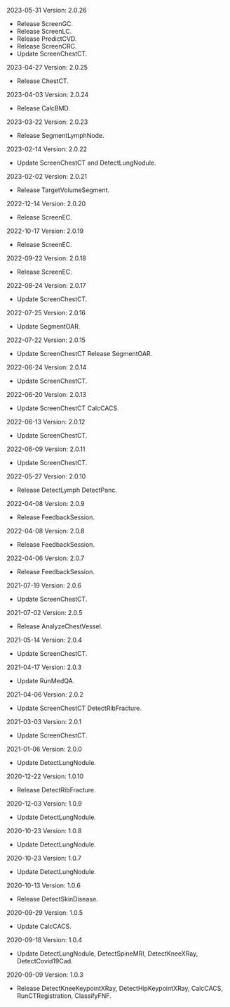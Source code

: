 2023-05-31 Version: 2.0.26
- Release ScreenGC.
- Release ScreenLC.
- Release PredictCVD.
- Release ScreenCRC.
- Update  ScreenChestCT.

2023-04-27 Version: 2.0.25
- Release ChestCT.

2023-04-03 Version: 2.0.24
- Release CalcBMD.

2023-03-22 Version: 2.0.23
- Release SegmentLymphNode.

2023-02-14 Version: 2.0.22
- Update ScreenChestCT and DetectLungNodule.

2023-02-02 Version: 2.0.21
- Release TargetVolumeSegment.

2022-12-14 Version: 2.0.20
- Release ScreenEC.

2022-10-17 Version: 2.0.19
- Release ScreenEC.

2022-09-22 Version: 2.0.18
- Release ScreenEC.

2022-08-24 Version: 2.0.17
- Update  ScreenChestCT.

2022-07-25 Version: 2.0.16
- Update  SegmentOAR.

2022-07-22 Version: 2.0.15
- Update ScreenChestCT  Release SegmentOAR.

2022-06-24 Version: 2.0.14
- Update ScreenChestCT.

2022-06-20 Version: 2.0.13
- Update ScreenChestCT CalcCACS.

2022-06-13 Version: 2.0.12
- Update ScreenChestCT.

2022-06-09 Version: 2.0.11
- Update ScreenChestCT.

2022-05-27 Version: 2.0.10
- Release DetectLymph DetectPanc.

2022-04-08 Version: 2.0.9
- Release FeedbackSession.

2022-04-08 Version: 2.0.8
- Release FeedbackSession.

2022-04-06 Version: 2.0.7
- Release FeedbackSession.

2021-07-19 Version: 2.0.6
- Update ScreenChestCT.

2021-07-02 Version: 2.0.5
- Release AnalyzeChestVessel.

2021-05-14 Version: 2.0.4
- Update ScreenChestCT.

2021-04-17 Version: 2.0.3
- Update RunMedQA.

2021-04-06 Version: 2.0.2
- Update ScreenChestCT DetectRibFracture.

2021-03-03 Version: 2.0.1
- Update ScreenChestCT.

2021-01-06 Version: 2.0.0
- Update DetectLungNodule.

2020-12-22 Version: 1.0.10
- Release DetectRibFracture.

2020-12-03 Version: 1.0.9
- Update DetectLungNodule.

2020-10-23 Version: 1.0.8
- Update DetectLungNodule.

2020-10-23 Version: 1.0.7
- Update DetectLungNodule.

2020-10-13 Version: 1.0.6
- Release DetectSkinDisease.

2020-09-29 Version: 1.0.5
- Update CalcCACS.

2020-09-18 Version: 1.0.4
- Update DetectLungNodule, DetectSpineMRI, DetectKneeXRay, DetectCovid19Cad.

2020-09-09 Version: 1.0.3
- Release DetectKneeKeypointXRay, DetectHipKeypointXRay, CalcCACS, RunCTRegistration, ClassifyFNF.

